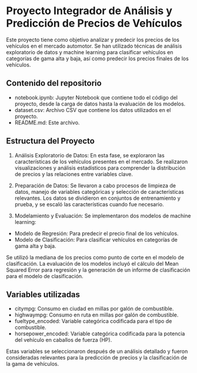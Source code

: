 # Proyecto Integrador de Análisis y Predicción de Precios de Vehículos

Este proyecto tiene como objetivo analizar y predecir los precios de los vehículos en el mercado automotor. Se han utilizado técnicas de análisis exploratorio de datos y machine learning para clasificar vehículos en categorías de gama alta y baja, así como predecir los precios finales de los vehículos.

## Contenido del repositorio
- notebook.ipynb: Jupyter Notebook que contiene todo el código del proyecto, desde la carga de datos hasta la evaluación de los modelos.
- dataset.csv: Archivo CSV que contiene los datos utilizados en el proyecto.
- README.md: Este archivo.

## Estructura del Proyecto
1. Análisis Exploratorio de Datos:
En esta fase, se exploraron las características de los vehículos presentes en el mercado. Se realizaron visualizaciones y análisis estadísticos para comprender la distribución de precios y las relaciones entre variables clave.

2. Preparación de Datos:
Se llevaron a cabo procesos de limpieza de datos, manejo de variables categóricas y selección de características relevantes. Los datos se dividieron en conjuntos de entrenamiento y prueba, y se escaló las características cuando fue necesario.

3. Modelamiento y Evaluación:
Se implementaron dos modelos de machine learning:
- Modelo de Regresión: Para predecir el precio final de los vehículos.
- Modelo de Clasificación: Para clasificar vehículos en categorías de gama alta y baja.

Se utilizó la mediana de los precios como punto de corte en el modelo de clasificación. La evaluación de los modelos incluyó el cálculo del Mean Squared Error para regresión y la generación de un informe de clasificación para el modelo de clasificación.

## Variables utilizadas
- citympg: Consumo en ciudad en millas por galón de combustible.
- highwaympg: Consumo en ruta en millas por galón de combustible.
- fueltype_encoded: Variable categórica codificada para el tipo de combustible.
- horsepower_encoded: Variable categórica codificada para la potencia del vehículo en caballos de fuerza (HP).

Estas variables se seleccionaron después de un análisis detallado y fueron consideradas relevantes para la predicción de precios y la clasificación de la gama de vehículos.

